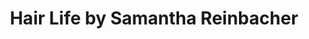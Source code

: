 ---
title: "Hair Life by Samantha Reinbacher"
url: /oswego/hair-life-by-samantha-reinbacher/
shop: hairdresser
---